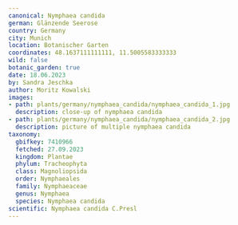 ```yaml
---
canonical: Nymphaea candida
german: Glänzende Seerose
country: Germany
city: Munich
location: Botanischer Garten
coordinates: 48.1637111111111, 11.5005583333333
wild: false
botanic_garden: true
date: 18.06.2023
by: Sandra Jeschka
author: Moritz Kowalski
images:
- path: plants/germany/nymphaea_candida/nymphaea_candida_1.jpg
  description: close-up of nymphaea candida
- path: plants/germany/nymphaea_candida/nymphaea_candida_2.jpg
  description: picture of multiple nymphaea candida
taxonomy:
  gbifkey: 7410966
  fetched: 27.09.2023
  kingdom: Plantae
  phylum: Tracheophyta
  class: Magnoliopsida
  order: Nymphaeales
  family: Nymphaeaceae
  genus: Nymphaea
  species: Nymphaea candida
scientific: Nymphaea candida C.Presl
---
```

